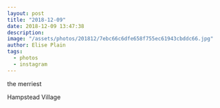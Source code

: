 ```yaml
---
layout: post
title: "2018-12-09"
date: 2018-12-09 13:47:38
description: 
image: "/assets/photos/201812/7ebc66c6dfe658f755ec61943cbddc66.jpg"
author: Elise Plain
tags: 
  - photos
  - instagram
---
```


the merriest
<p></p>
Hampstead Village